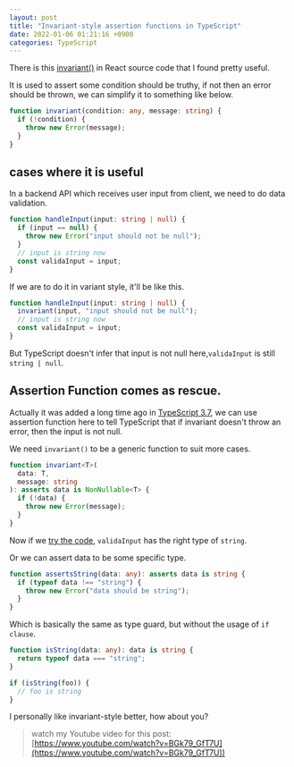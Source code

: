 ```yaml
---
layout: post
title: "Invariant-style assertion functions in TypeScript"
date: 2022-01-06 01:21:16 +0900
categories: TypeScript
---
```


There is this [invariant()](https://github.com/facebook/react/blob/v0.13.3/src/vendor/core/invariant.js) in React source code that I found pretty useful.

It is used to assert some condition should be truthy, if not then an error should be thrown, we can simplify it to something like below.

```ts
function invariant(condition: any, message: string) {
  if (!condition) {
    throw new Error(message);
  }
}
```

## cases where it is useful

In a backend API which receives user input from client, we need to do data validation.

```ts
function handleInput(input: string | null) {
  if (input == null) {
    throw new Error("input should not be null");
  }
  // input is string now
  const validaInput = input;
}
```

If we are to do it in variant style, it'll be like this.

```ts
function handleInput(input: string | null) {
  invariant(input, "input should not be null");
  // input is string now
  const validaInput = input;
}
```

But TypeScript doesn't infer that input is not null here,`validaInput` is still `string | null`.

## Assertion Function comes as rescue.

Actually it was added a long time ago in [TypeScript 3.7](https://www.typescriptlang.org/docs/handbook/release-notes/typescript-3-7.html), we can use assertion function here to tell TypeScript that if invariant doesn't throw an error, then the input is not null.

We need `invariant()` to be a generic function to suit more cases.

```ts
function invariant<T>(
  data: T,
  message: string
): asserts data is NonNullable<T> {
  if (!data) {
    throw new Error(message);
  }
}
```

Now if we [try the code](https://www.typescriptlang.org/play?ssl=5&ssc=2&pln=1&pc=1#code/GYVwdgxgLglg9mABDMA3AhgJxusUA8AKgHwAUAJulOgFyKEA0iAtgKYDO76A5q3e1GxhuASjrpOrTFHaJK1ZLIByCJSAA269ACN1rIsUQBvALAAoRMmCJSAQnnoRx85ctQAFpjgB3RGFa+AKKYXpikbJw8rCIuiAC+5glm5qCQsAiI7rjkegCSYAAOIFCkKEVQ-IIo3IgAPn4a6k6mFshoWDh4pYXFTABEZcWI7O5wGuR+cFCI2qwNmn0iANyxAPSrbeWKw1XCk96xEAgCiBjqMJT5WwC8m8WJQA), `validaInput` has the right type of `string`.

Or we can assert data to be some specific type.

```ts
function assertsString(data: any): asserts data is string {
  if (typeof data !== "string") {
    throw new Error("data should be string");
  }
}
```

Which is basically the same as type guard, but without the usage of `if clause`.

```ts
function isString(data: any): data is string {
  return typeof data === "string";
}

if (isString(foo)) {
  // foo is string
}
```

I personally like invariant-style better, how about you?

> watch my Youtube video for this post: [https://www.youtube.com/watch?v=BGk79_GfT7U](https://www.youtube.com/watch?v=BGk79_GfT7U))
